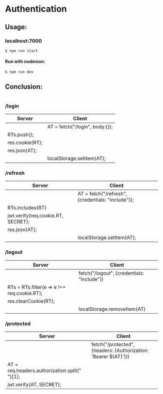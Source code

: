 ﻿# Authentication

## Usage:

### localhost:7000
```
$ npm run start
```
#### Run with nodemon:
```
$ npm run dev
```


## Conclusion:
```
```
### /login
| Server                                        | Client                                                           |
|-----------------------------------------------|------------------------------------------------------------------|
|                                               | AT = fetch("/login", body:{});                                   |
| RTs.push();                                   |                                                                  |
| res.cookie(RT);                               |                                                                  |
| res.json(AT);                                 |                                                                  |
|                                               | localStorage.setItem(AT);                                        |
### /refresh
| Server                                        | Client                                                           |
|-----------------------------------------------|------------------------------------------------------------------|
|                                               |  AT = fetch("/refresh", {credentials: "include"});               |
| RTs.includes(RT)                              |                                                                  |
| jwt.verify(req.cookie.RT, SECRET);            |                                                                  |
| res.json(AT);                                 |                                                                  |
|                                               | localStorage.setItem(AT);                                        |
### /logout
| Server                                        | Client                                                           |
|-----------------------------------------------|------------------------------------------------------------------|
|                                               |  fetch("/logout", {credentials: "include"})                      |
| RTs = RTs.filter(e => e !== req.cookie.RT);   |                                                                  |
| res.clearCookie(RT);                          |                                                                  |
|                                               | localStorage.removeItem(AT)                                      |
### /protected
| Server                                        | Client                                                           |
|-----------------------------------------------|------------------------------------------------------------------|
|                                               |  fetch("/protected", {headers: {Authorization: 'Bearer ${AT}'}}) |
| AT = req.headers.authorization.split(" ")[1]; |                                                                  |
| jwt.verify(AT, SECRET);                       |                                                                  |


